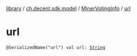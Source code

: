 [library](../../index.md) / [ch.decent.sdk.model](../index.md) / [MinerVotingInfo](index.md) / [url](./url.md)

# url

`@SerializedName("url") val url: `[`String`](https://kotlinlang.org/api/latest/jvm/stdlib/kotlin/-string/index.html)